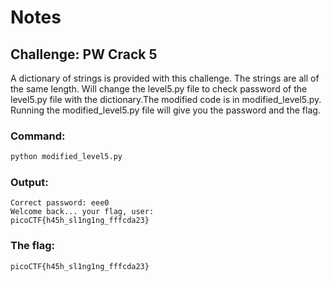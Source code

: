 # Notes
## Challenge: PW Crack 5
A dictionary of strings is provided with this challenge. The strings are all of the same length. Will change the level5.py file to check password of the level5.py file with the dictionary.The modified code is in modified_level5.py.
Running the modified_level5.py file will give you the password and the flag.
### Command:
```bash
python modified_level5.py
```
### Output:
```
Correct password: eee0
Welcome back... your flag, user:
picoCTF{h45h_sl1ng1ng_fffcda23}
```
### The flag:
```
picoCTF{h45h_sl1ng1ng_fffcda23}
```